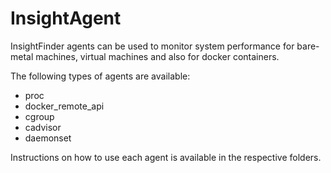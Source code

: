 # InsightAgent
InsightFinder agents can be used to monitor system performance for bare-metal machines, virtual machines and also for docker containers.

The following types of agents are available:
 - proc
 - docker_remote_api
 - cgroup
 - cadvisor
 - daemonset

Instructions on how to use each agent is available in the respective folders.
